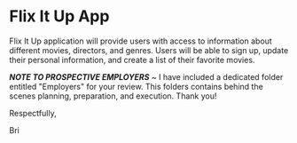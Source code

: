 # Flix It Up App

Flix It Up application will provide users with access to information about different
movies, directors, and genres. Users will be able to sign up, update their
personal information, and create a list of their favorite movies.



***NOTE TO PROSPECTIVE EMPLOYERS***
~ I have included a dedicated folder entitled "Employers" for your review. This folders contains behind the scenes planning, preparation, and execution. Thank you!

Respectfully,

Bri
